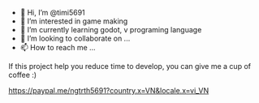 - 👋 Hi, I’m @timi5691
- 👀 I’m interested in game making
- 🌱 I’m currently learning godot, v programing language
- 💞️ I’m looking to collaborate on ...
- 📫 How to reach me ...

If this project help you reduce time to develop, you can give me a cup of coffee :)

https://paypal.me/ngtrth5691?country.x=VN&locale.x=vi_VN

